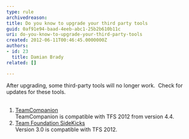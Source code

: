 ```yaml
---
type: rule
archivedreason: 
title: Do you know to upgrade your third party tools
guid: 0af91e94-baad-4eeb-abc1-25b2b610b11c
uri: do-you-know-to-upgrade-your-third-party-tools
created: 2012-06-11T00:46:45.0000000Z
authors:
- id: 23
  title: Damian Brady
related: []

---
```



After upgrading, some third-party tools will no longer work.&#160; Check for updates for these tools.
<br><excerpt class='endintro'></excerpt><br>
<ol><li>​<a href="http&#58;//www.teamcompanion.com/download/">TeamCompanion</a><br>TeamCompanion is compatible with TFS 2012 from version 4.4.</li>
<li><a href="http&#58;//www.attrice.info/cm/tfs/">Team Foundation SideKicks</a><br>Version 3.0 is compatible with TFS 2012.</li></ol>


